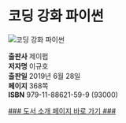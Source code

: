 # 코딩 강화 파이썬

![코딩 강화 파이썬](http://image.kyobobook.co.kr/images/book/xlarge/569/x9791188621569.jpg)


**출판사** 제이펍  
**저자명** 이규호  
**출판일** 2019년 6월 28일  
**페이지** 368쪽  
**ISBN**  979-11-88621-59-9 (93000)  

[### 도서 소개 페이지 바로 가기 ###]()